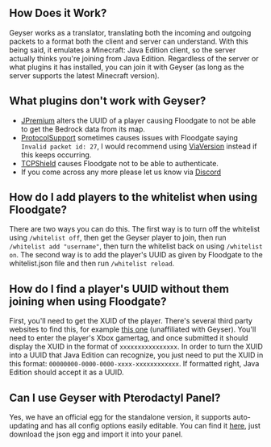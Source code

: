 ## How Does it Work?
Geyser works as a translator, translating both the incoming and outgoing packets to a format both the client and server can understand. With this being said, it emulates a Minecraft: Java Edition client, so the server actually thinks you're joining from Java Edition. Regardless of the server or what plugins it has installed, you can join it with Geyser (as long as the server supports the latest Minecraft version).

## What plugins don't work with Geyser?
* [JPremium](https://www.spigotmc.org/resources/%E2%96%A0-jpremium-%E2%96%A0-advanced-authorization-system-with-auto-login-the-premium-players-%E2%96%A0-1-8-1-15-2-%E2%96%A0.27766/) alters the UUID of a player causing Floodgate to not be able to get the Bedrock data from its map.
* [ProtocolSupport](https://www.spigotmc.org/resources/protocolsupport.7201/) sometimes causes issues with Floodgate saying `Invalid packet id: 27`, I would recommend using [ViaVersion](https://www.spigotmc.org/resources/viaversion.19254/) instead if this keeps occurring.
* [TCPShield](https://tcpshield.com/) causes Floodgate not to be able to authenticate.
* If you come across any more please let us know via [Discord](http://discord.geysermc.org)

## How do I add players to the whitelist when using Floodgate?
There are two ways you can do this. The first way is to turn off the whitelist using `/whitelist off`, then get the Geyser player to join, then run `/whitelist add "username"`, then turn the whitelist back on using `/whitelist on`. The second way is to add the player's UUID as given by Floodgate to the whitelist.json file and then run `/whitelist reload`.

## How do I find a player's UUID without them joining when using Floodgate?
First, you'll need to get the XUID of the player. There's several third party websites to find this, for example [this one](https://cxkes.me/xbox/xuid) (unaffiliated with Geyser). You'll need to enter the player's Xbox gamertag, and once submitted it should display the XUID in the format of `xxxxxxxxxxxxxxxx`. In order to turn the XUID into a UUID that Java Edition can recognize, you just need to put the XUID in this format: `00000000-0000-0000-xxxx-xxxxxxxxxxxx`. If formatted right, Java Edition should accept it as a UUID.

## Can I use Geyser with Pterodactyl Panel?
Yes, we have an official egg for the standalone version, it supports auto-updating and has all config options easily editable. You can find it [here](https://github.com/GeyserMC/pterodactyl-stuff), just download the json egg and import it into your panel.